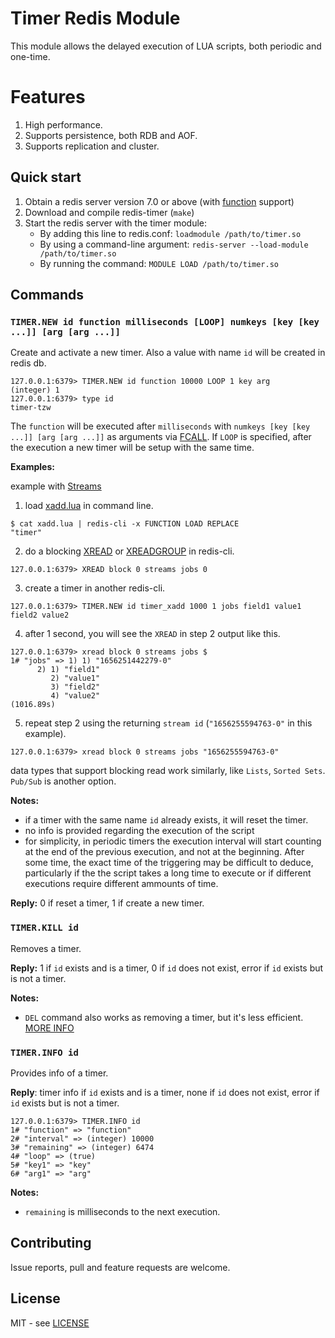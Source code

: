 # Timer Redis Module

This module allows the delayed execution of LUA scripts, both periodic and one-time.

# Features

1. High performance.
2. Supports persistence, both RDB and AOF.
3. Supports replication and cluster.

## Quick start

1. Obtain a redis server version 7.0 or above (with [function](https://redis.io/docs/manual/programmability/functions-intro/) support)
2. Download and compile redis-timer (`make`)
3. Start the redis server with the timer module:
    - By adding this line to redis.conf: `loadmodule /path/to/timer.so`
    - By using a command-line argument: `redis-server --load-module /path/to/timer.so`
    - By running the command: `MODULE LOAD /path/to/timer.so`


## Commands

### `TIMER.NEW id function milliseconds [LOOP] numkeys [key [key ...]] [arg [arg ...]]`

Create and activate a new timer. Also a value with name `id` will be created in redis db.
```
127.0.0.1:6379> TIMER.NEW id function 10000 LOOP 1 key arg
(integer) 1
127.0.0.1:6379> type id
timer-tzw
```

The `function` will be
executed after `milliseconds` with `numkeys [key [key ...]] [arg [arg ...]]` as arguments via [FCALL](https://redis.io/commands/fcall/). If `LOOP` is specified, after the execution a
new timer will be setup with the same time.

**Examples:**

example with [Streams](https://redis.io/docs/manual/data-types/streams/)

1. load [xadd.lua](https://github.com/tzongw/redis-timer/blob/789d78ec7377dee01fd2659eeef70f1dc03dfe5e/xadd.lua) in command line.
```
$ cat xadd.lua | redis-cli -x FUNCTION LOAD REPLACE
"timer"
```
2. do a blocking [XREAD](https://redis.io/commands/xread/) or [XREADGROUP](https://redis.io/commands/xreadgroup/) in redis-cli.
```
127.0.0.1:6379> XREAD block 0 streams jobs 0
```

3. create a timer in another redis-cli.
```
127.0.0.1:6379> TIMER.NEW id timer_xadd 1000 1 jobs field1 value1 field2 value2
```
4. after 1 second, you will see the `XREAD` in step 2 output like this.
```
127.0.0.1:6379> xread block 0 streams jobs $
1# "jobs" => 1) 1) "1656251442279-0"
      2) 1) "field1"
         2) "value1"
         3) "field2"
         4) "value2"
(1016.89s)
```
5. repeat step 2 using the returning `stream id` (`"1656255594763-0"` in this example).
```
127.0.0.1:6379> xread block 0 streams jobs "1656255594763-0"
```

data types that support blocking read work similarly, like `Lists`, `Sorted Sets`. `Pub/Sub` is another option.

**Notes:**

- if a timer with the same name `id` already exists, it will reset the timer.
- no info is provided regarding the execution of the script
- for simplicity, in periodic timers the execution interval will start counting at the end of the previous execution, and not at the beginning. After some time, the exact time of the triggering may be difficult to deduce, particularly if the the script takes a long time to execute or if different executions require different ammounts of time.

**Reply:** 0 if reset a timer, 1 if create a new timer.


### `TIMER.KILL id`

Removes a timer.

**Reply:** 1 if `id` exists and is a timer, 0 if `id` does not exist, error if `id` exists but is not a timer.


**Notes:**
- `DEL` command also works as removing a timer, but it's less efficient. [MORE INFO](https://github.com/tzongw/redis-timer/blob/5a21c598e470df765a4b260a37c3ab4f2bc0e0ed/timer.c#L291)


### `TIMER.INFO id`

Provides info of a timer.

**Reply**: timer info if `id` exists and is a timer, none if `id` does not exist, error if `id` exists but is not a timer.
```
127.0.0.1:6379> TIMER.INFO id
1# "function" => "function"
2# "interval" => (integer) 10000
3# "remaining" => (integer) 6474
4# "loop" => (true)
5# "key1" => "key"
6# "arg1" => "arg"
```

**Notes:**
- `remaining` is milliseconds to the next execution.


## Contributing

Issue reports, pull and feature requests are welcome.


## License

MIT - see [LICENSE](LICENSE)
